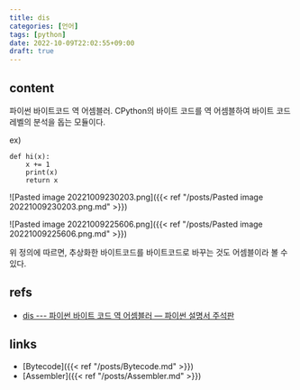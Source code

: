 ```yaml
---
title: dis
categories: [언어]
tags: [python]
date: 2022-10-09T22:02:55+09:00
draft: true
---
```


## content
파이썬 바이트코드 역 어셈블러. CPython의 바이트 코드를 역 어셈블하여 바이트 코드 레벨의 분석을 돕는 모듈이다.

ex)
```
def hi(x):
	x += 1
	print(x)
	return x
```

![Pasted image 20221009230203.png]({{< ref "/posts/Pasted image 20221009230203.png.md" >}})

![Pasted image 20221009225606.png]({{< ref "/posts/Pasted image 20221009225606.png.md" >}})

위 정의에 따르면, 추상화한 바이트코드를 바이트코드로 바꾸는 것도 어셈블이라 볼 수 있다.

## refs
- [dis --- 파이썬 바이트 코드 역 어셈블러 — 파이썬 설명서 주석판](https://python.flowdas.com/library/dis.html)


## links
- [Bytecode]({{< ref "/posts/Bytecode.md" >}})
- [Assembler]({{< ref "/posts/Assembler.md" >}})

